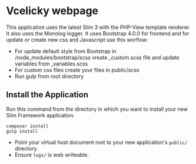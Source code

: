 # Vcelicky webpage

This application uses the latest Slim 3 with the PHP-View template renderer. It also uses the Monolog logger.
It uses Bootstrap 4.0.0 for frontend and for update or create new css and Javascript use this worflow:

* For update default style from Bootstrap in /node_modules/bootstrap/scss vreate _custom.scss file and update variables from _variables.scss
* For custom css files create your files in public/scss
* Run gulp from root directory

## Install the Application

Run this command from the directory in which you want to install your new Slim Framework application.

    composer install
    gulp install

* Point your virtual host document root to your new application's `public/` directory.
* Ensure `logs/` is web writeable.